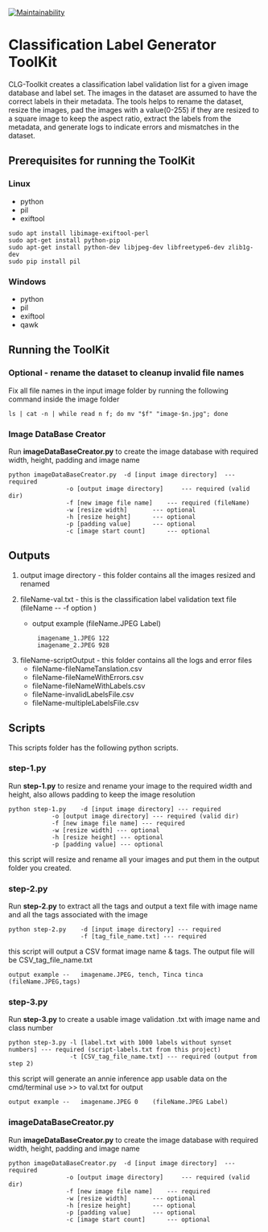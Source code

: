[![Maintainability](https://api.codeclimate.com/v1/badges/9f54c6dcd01eb87d799c/maintainability)](https://codeclimate.com/github/kiritigowda/help/maintainability)

# Classification Label Generator ToolKit

CLG-Toolkit creates a classification label validation list for a given image database and label set. The images in the dataset are assumed to have the correct labels in their metadata. The tools helps to rename the dataset, resize the images, pad the images with a value(0-255) if they are resized to a square image to keep the aspect ratio, extract the labels from the metadata, and generate logs to indicate errors and mismatches in the dataset.

## Prerequisites for running the ToolKit
### Linux
- python
- pil
- exiftool
````
sudo apt install libimage-exiftool-perl
sudo apt-get install python-pip
sudo apt-get install python-dev libjpeg-dev libfreetype6-dev zlib1g-dev
sudo pip install pil
````
### Windows
- python
- pil
- exiftool
- qawk

## Running the ToolKit

### Optional - rename the dataset to cleanup invalid file names
Fix all file names in the input image folder by running the following command inside the image folder
````
ls | cat -n | while read n f; do mv "$f" "image-$n.jpg"; done
````
### Image DataBase Creator
Run **imageDataBaseCreator.py** to create the image database with required width, height, padding and image name
````
python imageDataBaseCreator.py	-d [input image directory] 	--- required 
				-o [output image directory] 	--- required (valid dir)
				-f [new image file name] 	--- required (fileName)
				-w [resize width] 		--- optional
				-h [resize height] 		--- optional
				-p [padding value] 		--- optional
				-c [image start count]		--- optional
````
## Outputs
1. output image directory - this folder contains all the images resized and renamed

2. fileName-val.txt - this is the classification label validation text file  (fileName -- -f option )
	* output example (fileName.JPEG Label)
````
		imagename_1.JPEG 122
		imagename_2.JPEG 928
````
	
3. fileName-scriptOutput - this folder contains all the logs and error files
	* fileName-fileNameTanslation.csv
	* fileName-fileNameWithErrors.csv
	* fileName-fileNameWithLabels.csv
	* fileName-invalidLabelsFile.csv
	* fileName-multipleLabelsFile.csv

## Scripts
This scripts folder has the following python scripts.

### step-1.py
Run **step-1.py** to resize and rename your image to the required width and height, also allows padding to keep the image resolution
````
python step-1.py 	-d [input image directory] --- required 
			-o [output image directory] --- required (valid dir)
			-f [new image file name] --- required 
			-w [resize width] --- optional
			-h [resize height] --- optional
			-p [padding value] --- optional
````

this script will resize and rename all your images and put them in the output folder you created.

### step-2.py

Run **step-2.py** to extract all the tags and output a text file with image name and all the tags associated with the image
````
python step-2.py    -d [input image directory] --- required 
                    -f [tag_file_name.txt] --- required 
````
this script will output a CSV format image name & tags. The output file will be CSV_tag_file_name.txt

	output example --	imagename.JPEG, tench, Tinca tinca	(fileName.JPEG,tags)

### step-3.py

Run **step-3.py** to create a usable image validation .txt with image name and class number
````
python step-3.py -l [label.txt with 1000 labels without synset numbers] --- required (script-labels.txt from this project)
                 -t [CSV_tag_file_name.txt] --- required (output from step 2)
````
this script will generate an annie inference app usable data on the cmd/terminal use  >> to val.txt for output

	output example --	imagename.JPEG 0	(fileName.JPEG Label)

### imageDataBaseCreator.py
Run **imageDataBaseCreator.py** to create the image database with required width, height, padding and image name
````
python imageDataBaseCreator.py	-d [input image directory] 	--- required 
				-o [output image directory] 	--- required (valid dir)
				-f [new image file name] 	--- required 
				-w [resize width] 		--- optional
				-h [resize height] 		--- optional
				-p [padding value] 		--- optional
				-c [image start count]		--- optional
````
